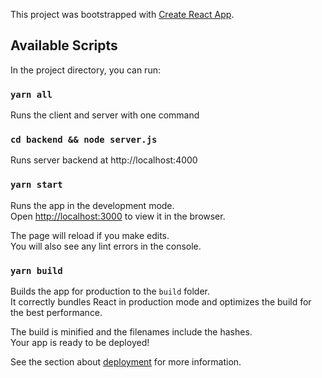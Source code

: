 This project was bootstrapped with [Create React App](https://github.com/facebook/create-react-app).

## Available Scripts

In the project directory, you can run:
### `yarn all`

Runs the client and server with one command

### `cd backend && node server.js`

Runs server backend at http://localhost:4000

### `yarn start`

Runs the app in the development mode.<br />
Open [http://localhost:3000](http://localhost:3000) to view it in the browser.

The page will reload if you make edits.<br />
You will also see any lint errors in the console.

### `yarn build`

Builds the app for production to the `build` folder.<br />
It correctly bundles React in production mode and optimizes the build for the best performance.

The build is minified and the filenames include the hashes.<br />
Your app is ready to be deployed!

See the section about [deployment](https://facebook.github.io/create-react-app/docs/deployment) for more information.

